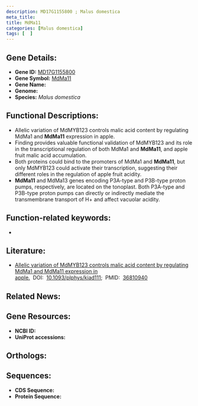```yaml
---
description: MD17G1155800 ; Malus domestica
meta_title:
title: MdMa11
categories: [Malus domestica]
tags: [  ]
---
```


## Gene Details:
- **Gene ID:** [MD17G1155800]()
- **Gene Symbol:** <u>MdMa11</u>
- **Gene Name:** 
- **Genome:** []()
- **Species:** *Malus domestica*

## Functional Descriptions:
   - Allelic variation of MdMYB123 controls malic acid content by regulating MdMa1 and **MdMa11** expression in apple.
   - Finding provides valuable functional validation of MdMYB123 and its role in the transcriptional regulation of both MdMa1 and **MdMa11**, and apple fruit malic acid accumulation.
   - Both proteins could bind to the promoters of MdMa1 and **MdMa11**, but only MdMYB123 could activate their transcription, suggesting their different roles in the regulation of apple fruit acidity.
   - **MdMa11** and MdMa13 genes encoding P3A-type and P3B-type proton pumps, respectively, are located on the tonoplast. Both P3A-type and P3B-type proton pumps can directly or indirectly mediate the transmembrane transport of H+ and affect vacuolar acidity.

## Function-related keywords:
   - [](/tags//)

## Literature:
   - [Allelic variation of MdMYB123 controls malic acid content by regulating MdMa1 and MdMa11 expression in apple.](https://doi.org/10.1093/plphys/kiad111)&nbsp;&nbsp;DOI:&nbsp;&nbsp;[10.1093/plphys/kiad111](https://doi.org/10.1093/plphys/kiad111);&nbsp;&nbsp;PMID:&nbsp;&nbsp;[36810940](https://pubmed.ncbi.nlm.nih.gov/36810940/)

## Related News:

## Gene Resources:
- **NCBI ID:**  [](https://www.ncbi.nlm.nih.gov/gene/?term=)
- **UniProt accessions:**  [](https://www.uniprot.org/uniprotkb//entry)

## Orthologs:

## Sequences:
- **CDS Sequence:**
- **Protein Sequence:**
